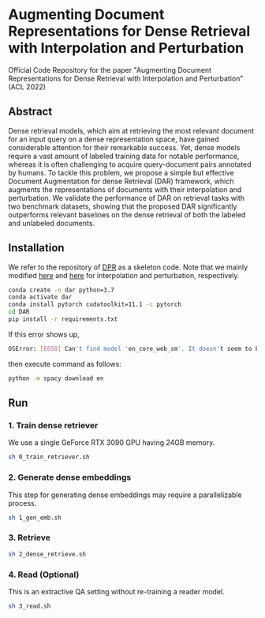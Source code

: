 # Augmenting Document Representations for Dense Retrieval with Interpolation and Perturbation

Official Code Repository for the paper "Augmenting Document Representations for Dense Retrieval with Interpolation and Perturbation" (ACL 2022)

## Abstract
Dense retrieval models, which aim at retrieving the most relevant document for an input query on a dense representation space, have gained considerable attention for their remarkable success. Yet, dense models require a vast amount of labeled training data for notable performance, whereas it is often challenging to acquire query-document pairs annotated by humans. To tackle this problem, we propose a simple but effective Document Augmentation for dense Retrieval (DAR) framework, which augments the representations of documents with their interpolation and perturbation. We validate the performance of DAR on retrieval tasks with two benchmark datasets, showing that the proposed DAR significantly outperforms relevant baselines on the dense retrieval of both the labeled and unlabeled documents.

## Installation
We refer to the repository of [DPR](https://github.com/facebookresearch/DPR) as a skeleton code. Note that we mainly modified [here](https://github.com/starsuzi/DAR/blob/main/dar/models/biencoder.py#L413-L491) and [here](https://github.com/starsuzi/DAR/blob/7bae1ee97f1b5940ca3089bbebcd8fd8cdd72021/train_dense_encoder.py#L768-L821) for interpolation and perturbation, respectively.

```bash
conda create -n dar python=3.7
conda activate dar
conda install pytorch cudatoolkit=11.1 -c pytorch
cd DAR
pip install -r requirements.txt
```
If this error shows up,
```bash
OSError: [E050] Can't find model 'en_core_web_sm'. It doesn't seem to be a Python package or a valid path to a data directory.
```
then execute command as follows:
```bash
python -m spacy download en
```
## Run

### 1. Train dense retriever

We use a single GeForce RTX 3090 GPU having 24GB memory.

```bash
sh 0_train_retriever.sh
```
### 2. Generate dense embeddings

This step for generating dense embeddings may require a parallelizable process.

```bash
sh 1_gen_emb.sh
```
### 3. Retrieve
```bash
sh 2_dense_retrieve.sh
```
### 4. Read (Optional)
This is an extractive QA setting without re-training a reader model.
```bash
sh 3_read.sh
```

